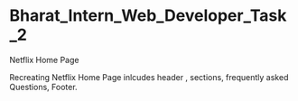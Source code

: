 # Bharat_Intern_Web_Developer_Task_2

Netflix Home Page

Recreating Netflix Home Page inlcudes header , sections, frequently asked Questions, Footer.
